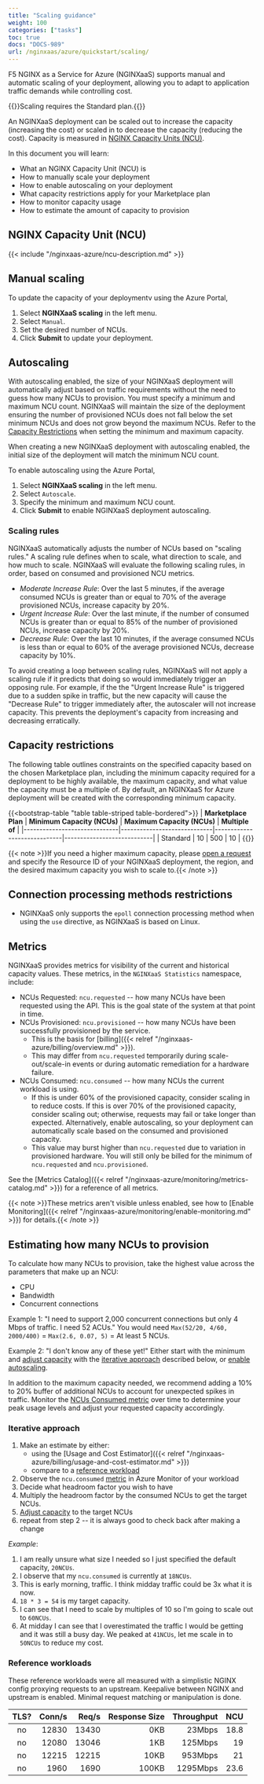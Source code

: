 ```yaml
---
title: "Scaling guidance"
weight: 100
categories: ["tasks"]
toc: true
docs: "DOCS-989"
url: /nginxaas/azure/quickstart/scaling/
---
```


F5 NGINX as a Service for Azure (NGINXaaS) supports manual and automatic scaling of your deployment, allowing you to adapt to application traffic demands while controlling cost.

{{<note>}}Scaling requires the Standard plan.{{</note>}}

An NGINXaaS deployment can be scaled out to increase the capacity (increasing the cost) or scaled in to decrease the capacity (reducing the cost). Capacity is measured in [NGINX Capacity Units (NCU)](#nginx-capacity-unit-ncu).

In this document you will learn:

* What an NGINX Capacity Unit (NCU) is
* How to manually scale your deployment
* How to enable autoscaling on your deployment
* What capacity restrictions apply for your Marketplace plan
* How to monitor capacity usage
* How to estimate the amount of capacity to provision

## NGINX Capacity Unit (NCU)

{{< include "/nginxaas-azure/ncu-description.md" >}}

## Manual scaling

To update the capacity of your deploymentv using the Azure Portal,

 1. Select **NGINXaaS scaling** in the left menu.
 1. Select `Manual`.
 1. Set the desired number of NCUs.
 1. Click **Submit** to update your deployment.

## Autoscaling

With autoscaling enabled, the size of your NGINXaaS deployment will automatically adjust based on traffic requirements without the need to guess how many NCUs to provision. You must specify a minimum and maximum NCU count. NGINXaaS will maintain the size of the deployment ensuring the number of provisioned NCUs does not fall below the set minimum NCUs and does not grow beyond the maximum NCUs. Refer to the [Capacity Restrictions](#capacity-restrictions) when setting the minimum and maximum capacity.

When creating a new NGINXaaS deployment with autoscaling enabled, the initial size of the deployment will match the minimum NCU count.

To enable autoscaling using the Azure Portal,

 1. Select **NGINXaaS scaling** in the left menu.
 1. Select `Autoscale`.
 1. Specify the minimum and maximum NCU count.
 1. Click **Submit** to enable NGINXaaS deployment autoscaling.

### Scaling rules

NGINXaaS automatically adjusts the number of NCUs based on "scaling rules." A scaling rule defines when to scale, what direction to scale, and how much to scale. NGINXaaS will evaluate the following scaling rules, in order, based on consumed and provisioned NCU metrics.

 - *Moderate Increase Rule*: Over the last 5 minutes, if the average consumed NCUs is greater than or equal to 70% of the average provisioned NCUs, increase capacity by 20%.
 - *Urgent Increase Rule*: Over the last minute, if the number of consumed NCUs is greater than or equal to 85% of the number of provisioned NCUs, increase capacity by 20%.
 - *Decrease Rule*: Over the last 10 minutes, if the average consumed NCUs is less than or equal to 60% of the average provisioned NCUs, decrease capacity by 10%.

To avoid creating a loop between scaling rules, NGINXaaS will not apply a scaling rule if it predicts that doing so would immediately trigger an opposing rule. For example, if the the "Urgent Increase Rule" is triggered due to a sudden spike in traffic, but the new capacity will cause the "Decrease Rule" to trigger immediately after, the autoscaler will not increase capacity. This prevents the deployment's capacity from increasing and decreasing erratically.

## Capacity restrictions

The following table outlines constraints on the specified capacity based on the chosen Marketplace plan, including the minimum capacity required for a deployment to be highly available, the maximum capacity, and what value the capacity must be a multiple of. By default, an NGINXaaS for Azure deployment will be created with the corresponding minimum capacity.

{{<bootstrap-table "table table-striped table-bordered">}}
| **Marketplace Plan**         | **Minimum Capacity (NCUs)** | **Maximum Capacity (NCUs)** | **Multiple of**            |
|------------------------------|-----------------------------|-----------------------------|----------------------------|
| Standard                     | 10                          | 500                         | 10                         |
{{</bootstrap-table>}}

{{< note >}}If you need a higher maximum capacity, please [open a request](https://my.f5.com/manage/s/) and specify the Resource ID of your NGINXaaS deployment, the region, and the desired maximum capacity you wish to scale to.{{< /note >}}

## Connection processing methods restrictions

- NGINXaaS only supports the `epoll` connection processing method when using the `use` directive, as NGINXaaS is based on Linux.

## Metrics

NGINXaaS provides metrics for visibility of the current and historical capacity values. These metrics, in the `NGINXaaS Statistics` namespace, include:

* NCUs Requested: `ncu.requested` -- how many NCUs have been requested using the API. This is the goal state of the system at that point in time.
* NCUs Provisioned: `ncu.provisioned` -- how many NCUs have been successfully provisioned by the service.
  * This is the basis for [billing]({{< relref "/nginxaas-azure/billing/overview.md" >}}).
  * This may differ from `ncu.requested` temporarily during scale-out/scale-in events or during automatic remediation for a hardware failure.
* NCUs Consumed: `ncu.consumed` -- how many NCUs the current workload is using.
  * If this is under 60% of the provisioned capacity, consider scaling in to reduce costs. If this is over 70% of the provisioned capacity, consider scaling out; otherwise, requests may fail or take longer than expected. Alternatively, enable autoscaling, so your deployment can automatically scale based on the consumed and provisioned capacity.
  * This value may burst higher than `ncu.requested` due to variation in provisioned hardware. You will still only be billed for the minimum of `ncu.requested` and `ncu.provisioned`.

See the [Metrics Catalog]({{< relref "/nginxaas-azure/monitoring/metrics-catalog.md" >}}) for a reference of all metrics.

{{< note >}}These metrics aren't visible unless enabled, see how to [Enable Monitoring]({{< relref "/nginxaas-azure/monitoring/enable-monitoring.md" >}}) for details.{{< /note >}}

## Estimating how many NCUs to provision

To calculate how many NCUs to provision, take the highest value across the parameters that make up an NCU:

* CPU
* Bandwidth
* Concurrent connections

Example 1: "I need to support 2,000 concurrent connections but only 4 Mbps of traffic. I need 52 ACUs." You would need `Max(52/20, 4/60, 2000/400)` = `Max(2.6, 0.07, 5)` = At least 5 NCUs.

Example 2: "I don't know any of these yet!" Either start with the minimum and [adjust capacity](#adjusting-capacity) with the [iterative approach](#iterative-approach) described below, or [enable autoscaling](#autoscaling).

In addition to the maximum capacity needed, we recommend adding a 10% to 20% buffer of additional NCUs to account for unexpected spikes in traffic. Monitor the [NCUs Consumed metric](#metrics) over time to determine your peak usage levels and adjust your requested capacity accordingly.

### Iterative approach

1. Make an estimate by either:
    * using the [Usage and Cost Estimator]({{< relref "/nginxaas-azure/billing/usage-and-cost-estimator.md" >}})
    * compare to a [reference workload](#reference-workloads)
2. Observe the `ncu.consumed` [metric](#metrics) in Azure Monitor of your workload
3. Decide what headroom factor you wish to have
4. Multiply the headroom factor by the consumed NCUs to get the target NCUs.
5. [Adjust capacity](#adjusting-capacity)  to the target NCUs
6. repeat from step 2 -- it is always good to check back after making a change

*Example*:

1. I am really unsure what size I needed so I just specified the default capacity,  `20NCUs`.
2. I observe that my `ncu.consumed` is currently at `18NCUs`.
3. This is early morning, traffic. I think midday traffic could be 3x what it is now.
4. `18 * 3 = 54` is my target capacity.
5. I can see that I need to scale by multiples of 10 so I'm going to scale out to `60NCUs`.
6. At midday I can see that I overestimated the traffic I would be getting and it was still a busy day. We peaked at `41NCUs`, let me scale in to `50NCUs` to reduce my cost.

### Reference workloads

These reference workloads were all measured with a simplistic NGINX config proxying requests to an upstream. Keepalive between NGINX and upstream is enabled. Minimal request matching or manipulation is done.

| **TLS?** | **Conn/s** | **Req/s** | **Response Size** | **Throughput** | **NCU** |
|:--------:|-----------:|----------:|------------------:|---------------:|--------:|
| no       |      12830 |     13430 |               0KB |         23Mbps |    18.8 |
| no       |      12080 |     13046 |               1KB |        125Mbps |      19 |
| no       |      12215 |     12215 |              10KB |        953Mbps |      21 |
| no       |       1960 |      1690 |             100KB |       1295Mbps |    23.6 |
